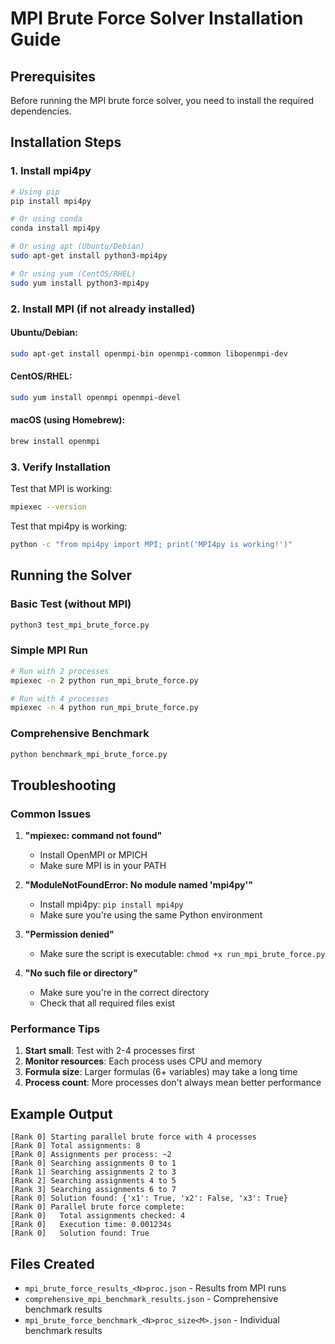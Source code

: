 # MPI Brute Force Solver Installation Guide

## Prerequisites

Before running the MPI brute force solver, you need to install the required dependencies.

## Installation Steps

### 1. Install mpi4py

```bash
# Using pip
pip install mpi4py

# Or using conda
conda install mpi4py

# Or using apt (Ubuntu/Debian)
sudo apt-get install python3-mpi4py

# Or using yum (CentOS/RHEL)
sudo yum install python3-mpi4py
```

### 2. Install MPI (if not already installed)

#### Ubuntu/Debian:

```bash
sudo apt-get install openmpi-bin openmpi-common libopenmpi-dev
```

#### CentOS/RHEL:

```bash
sudo yum install openmpi openmpi-devel
```

#### macOS (using Homebrew):

```bash
brew install openmpi
```

### 3. Verify Installation

Test that MPI is working:

```bash
mpiexec --version
```

Test that mpi4py is working:

```bash
python -c "from mpi4py import MPI; print('MPI4py is working!')"
```

## Running the Solver

### Basic Test (without MPI)

```bash
python3 test_mpi_brute_force.py
```

### Simple MPI Run

```bash
# Run with 2 processes
mpiexec -n 2 python run_mpi_brute_force.py

# Run with 4 processes
mpiexec -n 4 python run_mpi_brute_force.py
```

### Comprehensive Benchmark

```bash
python benchmark_mpi_brute_force.py
```

## Troubleshooting

### Common Issues

1. **"mpiexec: command not found"**

   - Install OpenMPI or MPICH
   - Make sure MPI is in your PATH

2. **"ModuleNotFoundError: No module named 'mpi4py'"**

   - Install mpi4py: `pip install mpi4py`
   - Make sure you're using the same Python environment

3. **"Permission denied"**

   - Make sure the script is executable: `chmod +x run_mpi_brute_force.py`

4. **"No such file or directory"**
   - Make sure you're in the correct directory
   - Check that all required files exist

### Performance Tips

1. **Start small**: Test with 2-4 processes first
2. **Monitor resources**: Each process uses CPU and memory
3. **Formula size**: Larger formulas (6+ variables) may take a long time
4. **Process count**: More processes don't always mean better performance

## Example Output

```
[Rank 0] Starting parallel brute force with 4 processes
[Rank 0] Total assignments: 8
[Rank 0] Assignments per process: ~2
[Rank 0] Searching assignments 0 to 1
[Rank 1] Searching assignments 2 to 3
[Rank 2] Searching assignments 4 to 5
[Rank 3] Searching assignments 6 to 7
[Rank 0] Solution found: {'x1': True, 'x2': False, 'x3': True}
[Rank 0] Parallel brute force complete:
[Rank 0]   Total assignments checked: 4
[Rank 0]   Execution time: 0.001234s
[Rank 0]   Solution found: True
```

## Files Created

- `mpi_brute_force_results_<N>proc.json` - Results from MPI runs
- `comprehensive_mpi_benchmark_results.json` - Comprehensive benchmark results
- `mpi_brute_force_benchmark_<N>proc_size<M>.json` - Individual benchmark results
